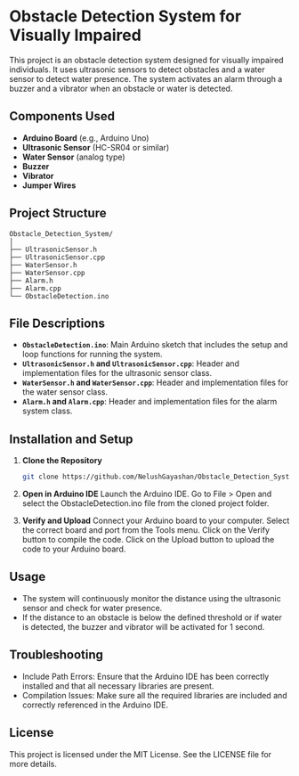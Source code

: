 # Obstacle Detection System for Visually Impaired

This project is an obstacle detection system designed for visually impaired individuals. It uses ultrasonic sensors to detect obstacles and a water sensor to detect water presence. The system activates an alarm through a buzzer and a vibrator when an obstacle or water is detected.

## Components Used

- **Arduino Board** (e.g., Arduino Uno)
- **Ultrasonic Sensor** (HC-SR04 or similar)
- **Water Sensor** (analog type)
- **Buzzer**
- **Vibrator**
- **Jumper Wires**

## Project Structure
````
Obstacle_Detection_System/
│
├── UltrasonicSensor.h
├── UltrasonicSensor.cpp
├── WaterSensor.h
├── WaterSensor.cpp
├── Alarm.h
├── Alarm.cpp
└── ObstacleDetection.ino
````

## File Descriptions

- **`ObstacleDetection.ino`**: Main Arduino sketch that includes the setup and loop functions for running the system.
- **`UltrasonicSensor.h` and `UltrasonicSensor.cpp`**: Header and implementation files for the ultrasonic sensor class.
- **`WaterSensor.h` and `WaterSensor.cpp`**: Header and implementation files for the water sensor class.
- **`Alarm.h` and `Alarm.cpp`**: Header and implementation files for the alarm system class.

## Installation and Setup

1. **Clone the Repository**

   ```bash
   git clone https://github.com/NelushGayashan/Obstacle_Detection_System.git
   ```
2. **Open in Arduino IDE**
        Launch the Arduino IDE.
        Go to File > Open and select the ObstacleDetection.ino file from the cloned project folder.

3. **Verify and Upload**
        Connect your Arduino board to your computer.
        Select the correct board and port from the Tools menu.
        Click on the Verify button to compile the code.
        Click on the Upload button to upload the code to your Arduino board.

## Usage

- The system will continuously monitor the distance using the ultrasonic sensor and check for water presence.
- If the distance to an obstacle is below the defined threshold or if water is detected, the buzzer and vibrator will be activated for 1 second.

## Troubleshooting

- Include Path Errors: Ensure that the Arduino IDE has been correctly installed and that all necessary libraries are present.
- Compilation Issues: Make sure all the required libraries are included and correctly referenced in the Arduino IDE.

## License

This project is licensed under the MIT License. See the LICENSE file for more details.
